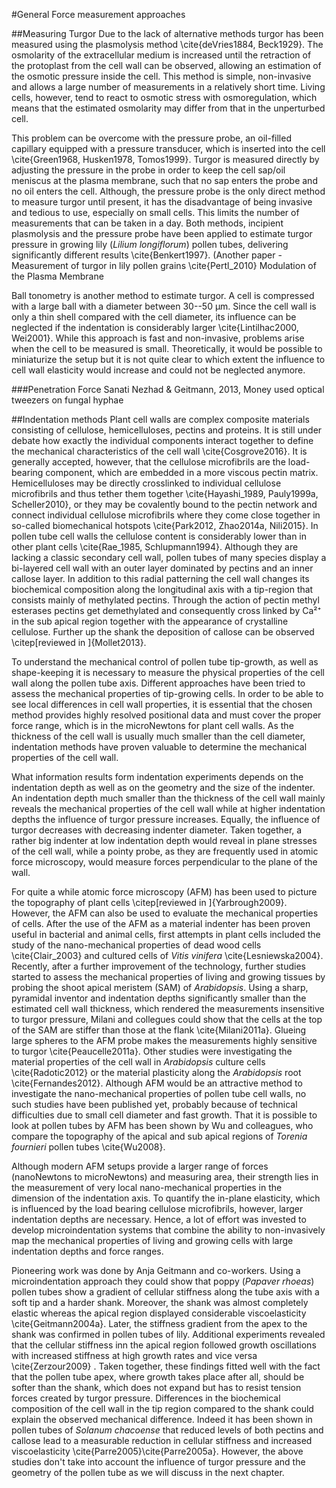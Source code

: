 #General Force measurement approaches

##Measuring Turgor
Due to the lack of alternative methods turgor has been measured using the plasmolysis method \cite{deVries1884, Beck1929}. The osmolarity of the extracellular medium is increased until the retraction of the protoplast from the cell wall can be observed, allowing an estimation of the osmotic pressure inside the cell. This method is simple, non-invasive and allows a large number of measurements in a relatively short time. Living cells, however, tend to react to osmotic stress with osmoregulation, which means that the estimated osmolarity may differ from that in the unperturbed cell.

This problem can be overcome with the pressure probe, an oil-filled capillary equipped with a pressure transducer, which is inserted into the cell \cite{Green1968, Husken1978, Tomos1999}. Turgor is measured directly by adjusting the pressure in the probe in order to keep the cell sap/oil meniscus at the plasma membrane, such that no sap enters the probe and no oil enters the cell. Although, the pressure probe  is the only direct method to measure turgor until present, it has the disadvantage of being invasive and tedious to use, especially on small cells. This limits the number of measurements that can be taken in a day. Both methods, incipient plasmolysis and the pressure probe have been applied to estimate turgor pressure in growing lily (*Lilium longiflorum*) pollen tubes, delivering significantly different results \cite{Benkert1997}. (Another paper - Measurement of turgor in lily pollen grains \cite{Pertl_2010}
Modulation of the Plasma Membrane

Ball tonometry is another method to estimate turgor. A cell is compressed with a large ball with a diameter between 30--50 µm. Since the cell wall is only a thin shell compared with the cell diameter, its influence can be neglected if the indentation is considerably larger \cite{Lintilhac2000, Wei2001}. While this approach is fast and non-invasive, problems arise when the cell to be measured is small. Theoretically, it would be possible to miniaturize the setup but it is not quite clear to which extent the influence to cell wall elasticity would increase and could not be neglected anymore.

###Penetration Force
Sanati Nezhad & Geitmann, 2013, Money used optical tweezers on fungal hyphae

##Indentation methods
Plant cell walls are complex composite materials consisting of cellulose, hemicelluloses, pectins and proteins. It is still under debate how exactly the individual components interact together to define the mechanical characteristics of the cell wall \cite{Cosgrove2016}. It is generally accepted, however, that the cellulose microfibrils are the load-bearing component, which are embedded in a more viscous pectin matrix. Hemicelluloses may be directly crosslinked to individual cellulose microfibrils and thus tether them together \cite{Hayashi_1989, Pauly1999a, Scheller2010}, or they may be covalently bound to the pectin network and connect individual cellulose microfibrils where they come close together in so-called biomechanical hotspots \cite{Park2012, Zhao2014a, Nili2015}. In pollen tube cell walls the cellulose content is considerably lower than in other plant cells \cite{Rae_1985, Schlupmann1994}. Although they are lacking a classic secondary cell wall, pollen tubes of many species display a bi-layered cell wall with an outer layer dominated by pectins and an inner callose layer. In addition to this radial patterning the cell wall changes its biochemical composition along the longitudinal axis with a tip-region that consists mainly of methylated pectins. Through the action of pectin methyl esterases pectins get demethylated and consequently cross linked by Ca²⁺  in the sub apical region together with the appearance of crystalline cellulose. Further up the shank the deposition of callose can be observed \citep[reviewed in ]{Mollet2013}.

To understand the mechanical control of pollen tube tip-growth, as well as shape-keeping it is necessary to measure the physical properties of the cell wall along the pollen tube axis. Different approaches have been tried to assess the mechanical properties of tip-growing cells. In order to be able to see local differences in cell wall properties, it is essential that the chosen method provides highly resolved positional data and must cover the proper force range, which is in the microNewtons for plant cell walls. As the thickness of the cell wall is usually much smaller than the cell diameter, indentation methods have proven valuable to determine the mechanical properties of the cell wall.

What information results form indentation experiments depends on the  indentation depth as well as on the geometry and the size of the indenter. An indentation depth much smaller than the thickness of the cell wall mainly reveals the mechanical properties of the cell wall while at higher indentation depths the influence of turgor pressure increases. Equally, the influence of turgor decreases with decreasing indenter diameter. Taken together, a rather big indenter at low indentation depth would reveal in plane stresses of the cell wall, while a pointy probe, as they are frequently used in atomic force microscopy, would measure forces perpendicular to the plane of the wall.

For quite a while atomic force microscopy (AFM) has been used to picture the topography of plant cells \citep[reviewed in ]{Yarbrough2009}. However, the AFM can also be used to evaluate the mechanical properties of cells. After the use of the AFM as a material indenter has been proven useful in bacterial and animal cells, first attempts in plant cells included the study of the nano-mechanical properties of dead wood cells \cite{Clair_2003} and cultured cells of *Vitis vinifera* \cite{Lesniewska2004}. Recently, after a further improvement of the technology, further studies started to assess the mechanical properties of living and growing tissues by probing the shoot apical meristem (SAM) of *Arabidopsis*. Using a sharp, pyramidal inventor and indentation depths significantly smaller than the estimated cell wall thickness, which rendered the measurements insensitive to turgor pressure, Milani and collegues could show that the cells at the top of the SAM are stiffer than those at the flank \cite{Milani2011a}. Glueing large spheres to the AFM probe makes the measurements highly sensitive to turgor \cite{Peaucelle2011a}. Other studies were investigating the material properties of the cell wall in *Arabidopsis* culture cells \cite{Radotic2012} or the material plasticity along the *Arabidopsis* root \cite{Fernandes2012}. Although AFM would be an attractive method to investigate the nano-mechanical properties of pollen tube cell walls, no such studies have been published yet, probably because of technical difficulties due to small cell diameter and fast growth. That it is possible to look at pollen tubes by AFM has been shown by Wu and colleagues, who compare the topography of the apical and sub apical regions of *Torenia fournieri* pollen tubes \cite{Wu2008}.

Although modern AFM setups provide a larger range of forces (nanoNewtons to microNewtons) and measuring area, their strength lies in the measurement of very local nano-mechanical properties in the dimension of the indentation axis. To quantify the in-plane elasticity, which is influenced by the load bearing cellulose microfibrils, however, larger indentation depths are necessary. Hence, a lot of effort was invested to develop microindentation systems that combine the ability to non-invasively map the mechanical properties of living and growing cells with large indentation depths and force ranges. 

Pioneering work was done by Anja Geitmann and co-workers. Using a microindentation approach they could show that poppy (*Papaver rhoeas*) pollen tubes show a gradient of cellular stiffness along the tube axis with a soft tip and a harder shank. Moreover, the shank was almost completely elastic whereas the apical region displayed considerable viscoelasticity \cite{Geitmann2004a}. Later, the stiffness gradient from the apex to the shank was confirmed in pollen tubes of lily. Additional experiments revealed that the cellular stiffness inn the apical region followed growth oscillations with increased stiffness at high growth rates and vice versa \cite{Zerzour2009} . Taken together, these findings fitted well with the fact that the pollen tube apex, where growth takes place after all, should be softer than the shank, which does not expand but has to resist tension forces created by turgor pressure. Differences in the biochemical composition of the cell wall in the tip region compared to the shank could explain the observed mechanical difference. Indeed it has been shown in pollen tubes of *Solanum chacoense* that reduced levels of both pectins and callose lead to a measurable reduction in cellular stiffness and increased viscoelasticity \cite{Parre2005}\cite{Parre2005a}. However, the above studies don't take into account the influence of turgor pressure and the geometry of the pollen tube as we will discuss in the next chapter.
